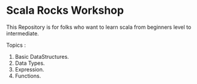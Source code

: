 # Scala Rocks Workshop
This Repository is for folks who want to learn scala from 
beginners level to intermediate.

Topics :

1. Basic DataStructures.    
2. Data Types.   
3. Expression.  
4. Functions.  

 

